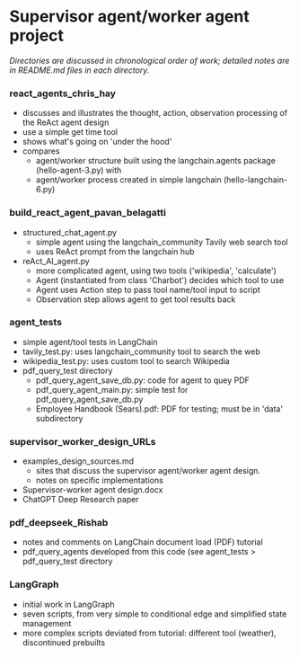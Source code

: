 # Supervisor agent/worker agent project #

<i>Directories are discussed in chronological order of work; detailed notes are in README.md files in each directory.</i>

### react_agents_chris_hay ###
- discusses and illustrates the thought, action, observation processing of the ReAct agent design
- use a simple get time tool
- shows what's going on 'under the hood'
- compares 
  - agent/worker structure built using the langchain.agents package (hello-agent-3.py) with
  - agent/worker process created in simple langchain (hello-langchain-6.py)

### build_react_agent_pavan_belagatti ###
- structured_chat_agent.py
  - simple agent using the langchain_community Tavily web search tool
  - uses ReAct prompt from the langchain hub
- reAct_AI_agent.py
  - more complicated agent, using two tools ('wikipedia', 'calculate')
  - Agent (instantiated from class 'Charbot') decides which tool to use
  - Agent uses Action step to pass tool name/tool input to script
  - Observation step allows agent to get tool results back

### agent_tests ###
- simple agent/tool tests in LangChain
- tavily_test.py: uses langchain_community tool to search the web
- wikipedia_test.py: uses custom tool to search Wikipedia
- pdf_query_test directory
  - pdf_query_agent_save_db.py: code for agent to quey PDF
  - pdf_query_agent_main.py: simple test for pdf_query_agent_save_db.py
  - Employee Handbook (Sears).pdf: PDF for testing; must be in 'data' subdirectory

### supervisor_worker_design_URLs ###
- examples_design_sources.md
  - sites that discuss the supervisor agent/worker agent design.
  - notes on specific implementations
- Supervisor-worker agent design.docx
- ChatGPT Deep Research paper

### pdf_deepseek_Rishab ###
- notes and comments on LangChain document load (PDF) tutorial
- pdf_query_agents developed from this code (see agent_tests > pdf_query_test directory
  
### LangGraph ###
- initial work in LangGraph
- seven scripts, from very simple to conditional edge and simplified state management
- more complex scripts deviated from tutorial: different tool (weather), discontinued prebuilts 




